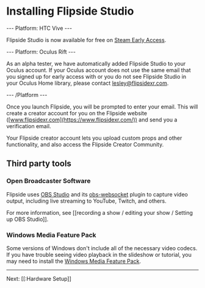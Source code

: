 # Installing Flipside Studio

--- Platform: HTC Vive ---

Flipside Studio is now available for free on [Steam Early Access](http://store.steampowered.com/app/495800/Flipside_Studio/).

--- Platform: Oculus Rift ---

As an alpha tester, we have automatically added Flipside Studio to your Oculus account.  If your Oculus account does not use the same email that you signed up for early access with or you do not see Flipside Studio in your Oculus Home library, please contact [lesley@flipsidexr.com](mailto:lesley@flipsidexr.com).

--- /Platform ---

Once you launch Flipside, you will be prompted to enter your email. This will create a creator account for you on the Flipside website ([www.flipsidexr.com](https://www.flipsidexr.com/)) and send you a verification email.

Your Flipside creator account lets you upload custom props and other functionality, and also access the Flipside Creator Community.

## Third party tools

### Open Broadcaster Software

Flipside uses [OBS Studio](https://obsproject.com/download) and its [obs-websocket](https://github.com/Palakis/obs-websocket/releases) plugin to capture video output, including live streaming to YouTube, Twitch, and others.

For more information, see [[recording a show / editing your show / Setting up OBS Studio]].

### Windows Media Feature Pack

Some versions of Windows don't include all of the necessary video codecs. If you have trouble seeing video playback in the slideshow or tutorial, you may need to install the [Windows Media Feature Pack](https://www.microsoft.com/en-us/software-download/mediafeaturepack).

---

Next: [[:Hardware Setup]]
